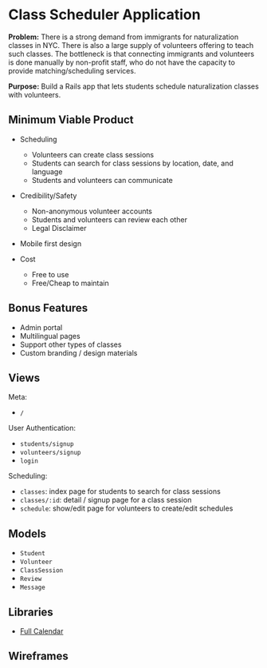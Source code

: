 # Class Scheduler Application

**Problem:** There is a strong demand from immigrants for naturalization classes
in NYC. There is also a large supply of volunteers offering to teach such
classes. The bottleneck is that connecting immigrants and volunteers is done
manually by non-profit staff, who do not have the capacity to provide
matching/scheduling services.

**Purpose:** Build a Rails app that lets students schedule naturalization classes with
volunteers.

## Minimum Viable Product

- Scheduling
	- Volunteers can create class sessions
	- Students can search for class sessions by location, date, and language
	- Students and volunteers can communicate

- Credibility/Safety
	- Non-anonymous volunteer accounts
	- Students and volunteers can review each other
	- Legal Disclaimer

- Mobile first design

- Cost
	- Free to use
	- Free/Cheap to maintain

## Bonus Features

- Admin portal
- Multilingual pages
- Support other types of classes
- Custom branding / design materials

## Views

Meta: 
- `/`

User Authentication:
- `students/signup`
- `volunteers/signup`
- `login`

Scheduling: 
- `classes`: index page for students to search for class sessions
- `classes/:id`: detail / signup page for a class session
- `schedule`: show/edit page for volunteers to create/edit schedules

## Models

- `Student`
- `Volunteer`
- `ClassSession`
- `Review`
- `Message`

## Libraries

- [Full Calendar](https://fullcalendar.io/)


## Wireframes

